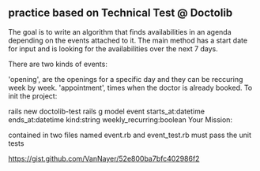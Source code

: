 ## practice based on Technical Test @ Doctolib

The goal is to write an algorithm that finds availabilities in an agenda depending on the events attached to it. The main method has a start date for input and is looking for the availabilities over the next 7 days.

There are two kinds of events:

'opening', are the openings for a specific day and they can be reccuring week by week.
'appointment', times when the doctor is already booked.
To init the project:

rails new doctolib-test
rails g model event starts_at:datetime ends_at:datetime kind:string weekly_recurring:boolean
Your Mission:

contained in two files named event.rb and event_test.rb
must pass the unit tests 

https://gist.github.com/VanNayer/52e800ba7bfc402986f2

